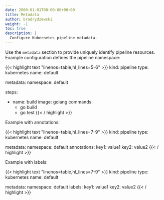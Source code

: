 ```yaml
---
date: 2000-01-01T00:00:00+00:00
title: Metadata
author: bradrydzewski
weight: -1
toc: true
description: |
  Configure Kubernetes pipeline metadata.
---
```


Use the `metadata` section to provide uniquely identify pipeline resources. Example configuration defines the pipeline namespace:

{{< highlight text "linenos=table,hl_lines=5-6" >}}
kind: pipeline
type: kubernetes
name: default

metadata:
  namespace: default

steps:
- name: build
  image: golang
  commands:
  - go build
  - go test
{{< / highlight >}}


Example with annotations:

{{< highlight text "linenos=table,hl_lines=7-9" >}}
kind: pipeline
type: kubernetes
name: default

metadata:
  namespace: default
  annotations:
    key1: value1
    key2: value2
{{< / highlight >}}

Example with labels:

{{< highlight text "linenos=table,hl_lines=7-9" >}}
kind: pipeline
type: kubernetes
name: default

metadata:
  namespace: default
  labels:
    key1: value1
    key2: value2
{{< / highlight >}}